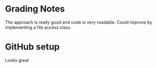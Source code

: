 # Grading Notes

The approach is really good and code is very readable. Could improve by implementing a file access class.

# GitHub setup

Looks great
